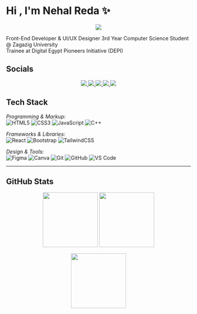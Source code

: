 # Hi , I'm Nehal Reda ✨  

<p align="center">
  <img src="https://readme-typing-svg.herokuapp.com?font=Fira+Code&size=24&duration=2500&pause=1000&color=F75C7E&center=true&vCenter=true&width=550&lines=Front-End+Developer;UI%2FUX+Designer;3rd+Year+CS+Student;Open+Source+Contributor;Always+learning+new+things+" />
</p>

 Front-End Developer & UI/UX Designer 
 3rd Year Computer Science Student @ Zagazig University  
 Trainee at Digital Egypt Pioneers Initiative (DEPI)











##  Socials  
<p align="center">
  <a href="mailto:nehalreda14@gmail.com" target="_blank">
    <img src="https://img.shields.io/badge/Gmail-d14836?logo=gmail&logoColor=white&style=for-the-badge" />
  </a>
  <a href="https://www.linkedin.com/in/nehal-reda-a4137a31b/" target="_blank">
    <img src="https://img.shields.io/badge/LinkedIn-0A66C2?logo=linkedin&logoColor=white&style=for-the-badge" />
  </a>
  <a href="https://www.behance.net/nehalreda25" target="_blank">
    <img src="https://img.shields.io/badge/Behance-0057FF?logo=behance&logoColor=white&style=for-the-badge" />
  </a>
  <a href="https://github.com/nehalreda" target="_blank">
    <img src="https://img.shields.io/badge/GitHub-181717?logo=github&logoColor=white&style=for-the-badge" />
  </a>
  <a href="https://discord.com/users/neh2l_reda" target="_blank">
    <img src="https://img.shields.io/badge/Discord-5865F2?logo=discord&logoColor=white&style=for-the-badge" />
  </a>
</p>



##  Tech Stack  

*Programming & Markup:*  
![HTML5](https://img.shields.io/badge/html5-%23E34F26.svg?style=for-the-badge&logo=html5&logoColor=white) 
![CSS3](https://img.shields.io/badge/css3-%231572B6.svg?style=for-the-badge&logo=css3&logoColor=white) 
![JavaScript](https://img.shields.io/badge/javascript-%23323330.svg?style=for-the-badge&logo=javascript&logoColor=%23F7DF1E) 
![C++](https://img.shields.io/badge/c++-%2300599C.svg?style=for-the-badge&logo=c%2B%2B&logoColor=white)  

*Frameworks & Libraries:*  
![React](https://img.shields.io/badge/react-%2320232a.svg?style=for-the-badge&logo=react&logoColor=%2361DAFB) 
![Bootstrap](https://img.shields.io/badge/bootstrap-%23563D7C.svg?style=for-the-badge&logo=bootstrap&logoColor=white) 
![TailwindCSS](https://img.shields.io/badge/tailwindcss-%2338B2AC.svg?style=for-the-badge&logo=tailwind-css&logoColor=white)  

*Design & Tools:*  
![Figma](https://img.shields.io/badge/figma-%23F24E1E.svg?style=for-the-badge&logo=figma&logoColor=white) 
![Canva](https://img.shields.io/badge/Canva-%2300C4CC.svg?style=for-the-badge&logo=Canva&logoColor=white) 
![Git](https://img.shields.io/badge/git-%23F05033.svg?style=for-the-badge&logo=git&logoColor=white) 
![GitHub](https://img.shields.io/badge/github-%23121011.svg?style=for-the-badge&logo=github&logoColor=white) 
![VS Code](https://img.shields.io/badge/Visual%20Studio%20Code-0078d7.svg?style=for-the-badge&logo=visual-studio-code&logoColor=white)  

---

##  GitHub Stats  

<p align="center">
  <img src="https://github-readme-stats-sigma-five.vercel.app/api?username=Neh2l&theme=radical&hide_border=false&include_all_commits=true&count_private=true" height="150"/>
  <img src="https://github-readme-streak-stats.herokuapp.com/?user=Neh2l&theme=radical&hide_border=false" height="150"/>
</p>  

<p align="center">
  <img src="https://github-readme-stats-sigma-five.vercel.app/api/top-langs/?username=Neh2l&theme=radical&hide_border=false&layout=compact" height="150"/>
</p>
